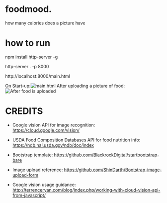 # foodmood.
how many calories does a picture have


# how to run

npm install http-server -g

http-server . -p 8000

http://localhost:8000/main.html

On Start-up:![main.html](https://i.imgur.com/sJJLycJ.png) After uploading a picture of food: ![After food is uploaded](https://i.imgur.com/iuPpdTe.png)


# CREDITS

* Google vision API for image recognition: https://cloud.google.com/vision/
* USDA Food Composition Databases API for food nutrition info: https://ndb.nal.usda.gov/ndb/doc/index

* Bootstrap template: https://github.com/BlackrockDigital/startbootstrap-bare
* Image upload reference: https://github.com/ShinDarth/Bootstrap-image-upload-form
* Google vision usage guidance: http://terrenceryan.com/blog/index.php/working-with-cloud-vision-api-from-javascript/
